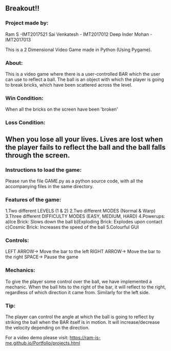 ## Breakout!!

### Project made by:
Ram S -IMT2017521
Sai Venkatesh - IMT2017012
Deep Inder Mohan - IMT2017013

This is a 2 Dimensional Video Game made in Python (Using Pygame).

### About:
This is a video game where there is a user-controlled BAR which the user
can use to reflect a ball.
The ball is an object with which the player is going to break bricks,
which have been scattered across the level. 

### Win Condition: 
When all the bricks on the screen have been 'broken'

### Loss Condition: 
When you lose all your lives. Lives are lost when the
player fails to reflect the ball and the ball falls through the screen.
-----------------------------------------------------------------
### Instructions to load the game:
Please run the file GAME.py as a python source code, with all the
accompanying files in the same directory.

### Features of the game:
1.Two different LEVELS (1 & 2)
2.Two different MODES (Normal & Warp)
3.Three different DIFFICULTY MODES (EASY, MEDIUM, HARD)
4.Powerups:
  a)Ice Brick: Slows down the ball
  b)Exploding Brick: Explodes upon contact
  c)Cosmic Brick: Increases the speed of the ball
5.Colourful GUI

### Controls:
LEFT ARROW-> Move the bar to the left
RIGHT ARROW-> Move the bar to the right
SPACE-> Pause the game

### Mechanics: 
To give the player some control over the ball, we have
implemented a mechanic. When the ball hits to the right of the bar, it
will reflect to the right, regardless of which direction it came from.
Similarly for the left side. 

### Tip: 
The player can control the angle at which the ball is going to reflect by
striking the ball when the BAR itself is in motion. It will
increase/decrease the velocity depending on the direction.

For a video demo please visit: https://ram-is-me.github.io/Portfolio/projects.html




